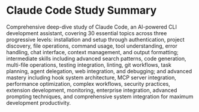 # Claude Code Study Summary

Comprehensive deep-dive study of Claude Code, an AI-powered CLI development assistant, covering 30 essential topics across three progressive levels: installation and setup through authentication, project discovery, file operations, command usage, tool understanding, error handling, chat interface, context management, and output formatting; intermediate skills including advanced search patterns, code generation, multi-file operations, testing integration, linting, git workflows, task planning, agent delegation, web integration, and debugging; and advanced mastery including hook system architecture, MCP server integration, performance optimization, complex workflows, security practices, extension development, monitoring, enterprise integration, advanced prompting techniques, and comprehensive system integration for maximum development productivity.
